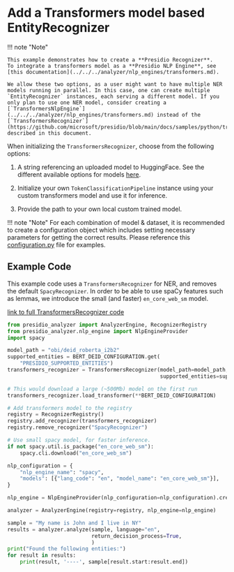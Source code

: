# Add a Transformers model based EntityRecognizer

!!! note "Note"

    This example demonstrates how to create a **Presidio Recognizer**.
    To integrate a transformers model as a **Presidio NLP Engine**, see [this documentation](../../../analyzer/nlp_engines/transformers.md).

    We allow these two options, as a user might want to have multiple NER models running in parallel. In this case, one can create multiple `EntityRecognizer` instances, each serving a different model. If you only plan to use one NER model, consider creating a [`TransformersNlpEngine`](../../../analyzer/nlp_engines/transformers.md) instead of the [`TransformersRecognizer`](https://github.com/microsoft/presidio/blob/main/docs/samples/python/transformers_recognizer/transformer_recognizer.py) described in this document.

When initializing the `TransformersRecognizer`, choose from the following options:

1. A string referencing an uploaded model to HuggingFace. See the different available options for models [here](https://huggingface.co/models?pipeline_tag=token-classification&sort=downloads).

2. Initialize your own `TokenClassificationPipeline` instance using your custom transformers model and use it for inference.

3. Provide the path to your own local custom trained model.

!!! note "Note"
    For each combination of model & dataset, it is recommended to create a configuration object which includes setting necessary parameters for getting the correct results. Please reference this [configuration.py](https://github.cim/microsoft/presidio/blob/miN/configuration.py) file for examples.

## Example Code

This example code uses a `TransformersRecognizer` for NER, and removes the default `SpacyRecognizer`.
In order to be able to use spaCy features such as lemmas, we introduce the small (and faster) `en_core_web_sm` model.

[link to full TransformersRecognizer code](https://github.com/microsoft/presidio/blob/main/docs/samples/python/transformers_recognizer/transformer_recognizer.py)

```python
from presidio_analyzer import AnalyzerEngine, RecognizerRegistry
from presidio_analyzer.nlp_engine import NlpEngineProvider
import spacy

model_path = "obi/deid_roberta_i2b2"
supported_entities = BERT_DEID_CONFIGURATION.get(
    "PRESIDIO_SUPPORTED_ENTITIES")
transformers_recognizer = TransformersRecognizer(model_path=model_path,
                                                 supported_entities=supported_entities)

# This would download a large (~500Mb) model on the first run
transformers_recognizer.load_transformer(**BERT_DEID_CONFIGURATION)

# Add transformers model to the registry
registry = RecognizerRegistry()
registry.add_recognizer(transformers_recognizer)
registry.remove_recognizer("SpacyRecognizer")

# Use small spacy model, for faster inference.
if not spacy.util.is_package("en_core_web_sm"):
    spacy.cli.download("en_core_web_sm")

nlp_configuration = {
    "nlp_engine_name": "spacy",
    "models": [{"lang_code": "en", "model_name": "en_core_web_sm"}],
}

nlp_engine = NlpEngineProvider(nlp_configuration=nlp_configuration).create_engine()

analyzer = AnalyzerEngine(registry=registry, nlp_engine=nlp_engine)

sample = "My name is John and I live in NY"
results = analyzer.analyze(sample, language="en",
                           return_decision_process=True,
                           )
print("Found the following entities:")
for result in results:
    print(result, '----', sample[result.start:result.end])
```
